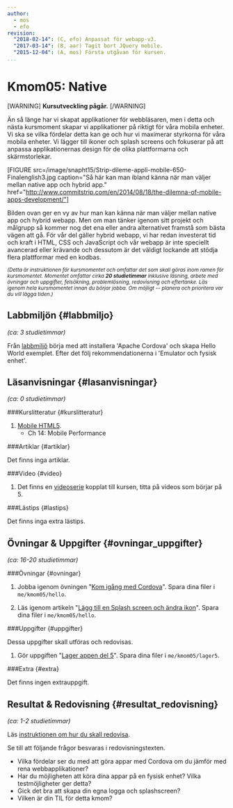 ```yaml
---
author:
  - mos
  - efo
revision:
  "2018-02-14": (C, efo) Anpassat för webapp-v3.
  "2017-03-14": (B, aar) Tagit bort JQuery mobile.
  "2015-12-04": (A, mos) Första utgåvan för kursen.
...
```

Kmom05: Native
==================================

[WARNING]
**Kursutveckling pågår.**
[/WARNING]

Än så länge har vi skapat applikationer för webbläsaren, men i detta och nästa kursmoment skapar vi applikationer på riktigt för våra mobila enheter. Vi ska se vilka fördelar detta kan ge och hur vi maximerar styrkorna för våra mobila enheter. Vi lägger till ikoner och splash screens och fokuserar på att anpassa applikationernas design för de olika plattformarna och skärmstorlekar.



<!--more-->



[FIGURE src=/image/snapht15/Strip-dileme-appli-mobile-650-Finalenglish3.jpg caption="Så här kan man ibland känna när man väljer mellan native app och hybrid app." href="http://www.commitstrip.com/en/2014/08/18/the-dilemna-of-mobile-apps-development/"]

Bilden ovan ger en vy av hur man kan känna när man väljer mellan native app och hybrid webapp. Men om man tänker igenom sitt projekt och målgrupp så kommer nog det ena eller andra alternativet framstå som bästa vägen att gå. För vår del gäller hybrid webapp, vi har redan investerat tid och kraft i HTML, CSS och JavaScript och vår webapp är inte speciellt avancerad eller krävande och dessutom är det väldigt lockande att stödja flera plattformar med en kodbas.



<small><i>(Detta är instruktionen för kursmomentet och omfattar det som skall göras inom ramen för kursmomentet. Momentet omfattar cirka **20 studietimmar** inklusive läsning, arbete med övningar och uppgifter, felsökning, problemlösning, redovisning och eftertanke. Läs igenom hela kursmomentet innan du börjar jobba. Om möjligt -- planera och prioritera var du vill lägga tiden.)</i></small>



Labbmiljön  {#labbmiljo}
---------------------------------

*(ca: 3 studietimmar)*

Från [labbmiljö](./../labbmiljo) börja med att installera 'Apache Cordova' och skapa Hello World exemplet. Efter det följ rekommendationerna i 'Emulator och fysisk enhet'.



Läsanvisningar  {#lasanvisningar}
---------------------------------

*(ca: 0 studietimmar)*


###Kurslitteratur  {#kurslitteratur}

1. [Mobile HTML5](kunskap/boken-mobile-html5).
    * Ch 14: Mobile Performance



###Artiklar {#artiklar}

Det finns inga artiklar.



###Video  {#video}

1. Det finns en [videoserie](https://www.youtube.com/playlist?list=PLKtP9l5q3ce-1cVPTFJ_Zw9b7N2Y4_ANI) kopplat till kursen, titta på videos som börjar på 5.



###Lästips {#lastips}

Det finns inga extra lästips.



Övningar & Uppgifter  {#ovningar_uppgifter}
-------------------------------------------

*(ca: 16-20 studietimmar)*



###Övningar {#ovningar}



1. Jobba igenom övningen "[Kom igång med Cordova](kunskap/kom-igang-med-cordova)". Spara dina filer i `me/kmom05/hello`.

1. Läs igenom artikeln "[Lägg till en Splash screen och ändra ikon](kunskap/splash-screen-och-ikon)".  Spara dina filer i `me/kmom05/hello`.

<!-- 1. Gör uppgiften "[Läsa en lokal fil med Cordova](kunskap/lasa-lokal-fil-med-cordova)". -->



###Uppgifter {#uppgifter}

Dessa uppgifter skall utföras och redovisas.



1. Gör uppgiften "[Lager appen del 5](uppgift/lager-appen-del-5)". Spara dina filer i `me/kmom05/lager5`.



###Extra {#extra}

Det finns ingen extrauppgift.



Resultat & Redovisning  {#resultat_redovisning}
-----------------------------------------------

*(ca: 1-2 studietimmar)*

Läs [instruktionen om hur du skall redovisa](./../redovisa).

Se till att följande frågor besvaras i redovisningstexten.

* Vilka fördelar ser du med att göra appar med Cordova om du jämför med rena webbapplikationer?
* Har du möjligheten att köra dina appar på en fysisk enhet? Vilka testmöjligheter ger detta?
* Gick det bra att skapa din egna logga och splashscreen?
* Vilken är din TIL för detta kmom?
